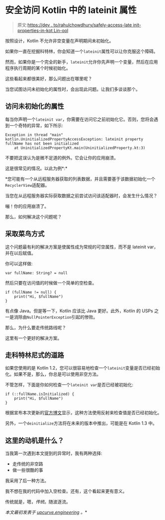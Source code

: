 # 安全访问 Kotlin 中的 lateinit 属性

> 原文:[https://dev . to/rahulchowdhury/safely-access-late init-properties-in-kot Lin-ool](https://dev.to/rahulchowdhury/safely-accessing-lateinit-properties-in-kotlin-ool)

按照设计，Kotlin 不允许非空变量在声明期间未初始化。

如果你一直在挖掘科特林，你会知道一个`lateinit`属性可以让你克服这个障碍。

然而，如果你是一个完全的新手，`lateinit`允许你先声明一个变量，然后在应用程序执行周期的某个时候初始化。

这些看起来都很美好，那么问题出在哪里呢？

当您试图访问未初始化的属性时，会出现此问题。让我们多谈谈那个。

## [](#accessing-an-uninitialized-property)访问未初始化的属性

每当你声明一个`lateinit var`，你需要在访问它之前初始化它。否则，您将会遇到一个奇特的异常，如下所示:

```
Exception in thread "main" kotlin.UninitializedPropertyAccessException: lateinit property fullName has not been initialized
    at UninitializedPropertyKt.main(UninitializedProperty.kt:3) 
```

不要把这误认为是微不足道的例外。它会让你的应用崩溃。

这是很常见的情况。以此为例*:*

 *您可能有一个从远程服务器获取的列表数据，并且需要基于该数据初始化一个`RecyclerView`适配器。

当您在从远程服务器实际获取数据之前尝试访问该适配器时，会发生什么情况？

嘣！你的应用崩溃了。

那么，如何解决这个问题呢？

## [](#taking-the-rookie-approach)采取菜鸟方式

这个问题最有利的解决方案是使属性成为常规的可空属性，而不是 lateinit var，并在以后赋值。

你可以这样做:

```
var fullName: String? = null 
```

然后只要在访问值的时候做一个简单的空检查。

```
if (fullName != null) {
    print("Hi, $fullName")
} 
```

有点像 Java。但是等一下，Kotlin 应该比 Java 更好。此外，Kotlin 的 USPs 之一是消除由`NullPointerException`引起的惨败。

那么，为什么要走传统路线呢？

这里有一个更好的解决方案。

## [](#going-the-kotlinish-way)走科特林尼式的道路

如果您使用的是 Kotlin 1.2，您可以很容易地检查一个`lateinit`变量是否已经初始化。如果不是，那么，你总是可以使用非空方法。

不管怎样，下面是你如何检查一个`lateinit var`是否已经被初始化:

```
if (::fullName.isInitialized) {
    print("Hi, $fullName")
} 
```

根据宣布本次更新的[官方博文](https://blog.jetbrains.com/kotlin/2017/09/kotlin-1-2-beta-is-out/)显示，这种方法使用反射来检查值是否已经初始化。

另外，一个`deinitialize`方法将在未来的版本中推出，可能是在 Kotlin 1.3 中。

## [](#whats-the-motivation-here)这里的动机是什么？

当我第一次遇到本文提到的异常时，我有两种选择:

*   走传统的非空路
*   做一些很酷的事

我采用了后一种方法。

我不想在我的代码中加入空检查。还有，这个看起来更有意义。

传统就是，嗯，*传统*。随波逐流。

*本文最初发表于 [upcurve.engineering](https://upcurve.engineering) 。**